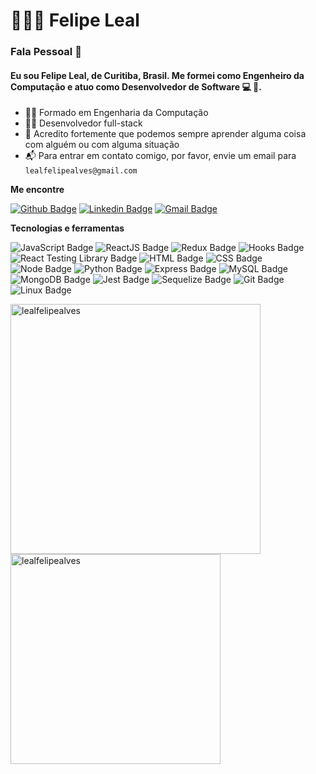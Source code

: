 # 👨🏻‍💻 Felipe Leal

### Fala Pessoal 👋
#### Eu sou Felipe Leal, de Curitiba, Brasil. Me formei como Engenheiro da Computação e atuo como **Desenvolvedor de Software** :computer: 🚀.

- 👨‍🎓 Formado em Engenharia da Computação
- 👨‍💻 Desenvolvedor full-stack
- 📖 Acredito fortemente que podemos sempre aprender alguma coisa com alguém ou com alguma situação
- 📬 Para entrar em contato comigo, por favor, envie um email para `lealfelipealves@gmail.com`

**Me encontre**

[![Github Badge](https://img.shields.io/badge/-Github-000?style=for-the-badge&logo=Github&logoColor=white&link=https://github.com/lealfelipealves)](https://github.com/lealfelipealves)
[![Linkedin Badge](https://img.shields.io/badge/-LinkedIn-blue?style=for-the-badge&logo=Linkedin&logoColor=white&link=https://www.linkedin.com/in/lealfelipealves/)](https://www.linkedin.com/in/lealfelipealves/)
[![Gmail Badge](https://img.shields.io/badge/-Gmail-c14438?style=for-the-badge&logo=Gmail&logoColor=white&link=mailto:murilo@muriloaraujo.com)](mailto:lealfelipealves@gmail.com)


**Tecnologias e ferramentas**

![JavaScript Badge](https://img.shields.io/badge/-JavaScript-yellow?style=flat-square&logo=JavaScript&logoColor=white)
![ReactJS Badge](https://img.shields.io/badge/-React-61DAFB?style=flat-square&logo=React&logoColor=black)
![Redux Badge](https://img.shields.io/badge/-Redux-764ABC?style=flat-square&logo=Redux&logoColor=white)
![Hooks Badge](https://img.shields.io/badge/-Hooks-61DAFB?style=flat-square&logo=React&logoColor=black)
![React Testing Library Badge](https://img.shields.io/badge/-RTL-61DAFB?style=flat-square&logo=react&logoColor=black)
![HTML Badge](https://img.shields.io/badge/-HTML-E34F26?style=flat-square&logo=html5&logoColor=white)
![CSS Badge](https://img.shields.io/badge/-CSS-1572B6?style=flat-square&logo=css3&logoColor=white)
![Node Badge](https://img.shields.io/badge/-Node.js-339933?style=flat-square&logo=node.js&logoColor=white)
![Python Badge](https://img.shields.io/badge/-Python-306998?style=flat-square&logo=python&logoColor=white)
![Express Badge](https://img.shields.io/badge/-Express.js-grey?style=flat-square&logo=expressjs&logoColor=white)
![MySQL Badge](https://img.shields.io/badge/-MySQL-4479A1?style=flat-square&logo=MySQL&logoColor=white)
![MongoDB Badge](https://img.shields.io/badge/-MongoDB-47A248?style=flat-square&logo=mongodb&logoColor=white)
![Jest Badge](https://img.shields.io/badge/-Jest-C21325?style=flat-square&logo=jest&logoColor=white)
![Sequelize Badge](https://img.shields.io/badge/-Sequelize-357bbe?style=flat-square&logo=sequelize&logoColor=white)
![Git Badge](https://img.shields.io/badge/-Git-F05032?style=flat-square&logo=git&logoColor=white)
![Linux Badge](https://img.shields.io/badge/-Linux-FCC624?style=flat-square&logo=Linux&logoColor=black)

<a href="https://github.com/lealfelipealves">
  <img align="center" width="400px" src="https://github-readme-stats.vercel.app/api?username=lealfelipealves&show_icons=true&theme=github_dark" alt="lealfelipealves" />
</a>
<a href="https://github.com/lealfelipealves">
  <img align="center" width="336px" src="https://github-readme-stats.vercel.app/api/top-langs/?username=lealfelipealves&layout=compact&theme=github_dark" alt="lealfelipealves" />
</a>
